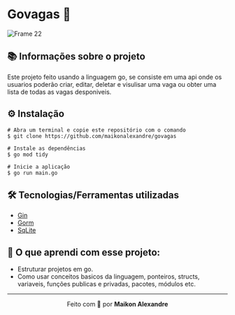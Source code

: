 # Govagas 🦦
![Frame 22](https://github.com/maikonalexandre/govagas/assets/86725282/0f48ebfb-6ef0-40cd-a5b4-f1f26940c2af)


## 📚 Informações sobre o projeto
Este projeto feito usando a linguagem go, se consiste em uma api onde os usuarios poderão criar, editar, deletar e visulisar uma vaga ou obter uma lista de todas as vagas desponiveis.


## ⚙️ Instalação
```
# Abra um terminal e copie este repositório com o comando
$ git clone https://github.com/maikonalexandre/govagas
```
```
# Instale as dependências
$ go mod tidy

# Inicie a aplicação
$ go run main.go
```

## 🛠️ Tecnologias/Ferramentas utilizadas

* [Gin]()
* [Gorm]()
* [SqLite]()

## :green_book: O que aprendi com esse projeto:
* Estruturar projetos em go.
* Como usar conceitos basicos da linguagem, ponteiros, structs, variaveis, funções publicas e privadas, pacotes, módulos etc. 

<hr>
<p align="center">Feito com 💙 por <strong>Maikon Alexandre</strong></p>

